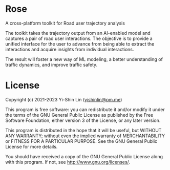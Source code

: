 # Rose
A cross-platform toolkit for Road user trajectory analysis

The toolkit takes the trajectory output from an AI-enabled model and captures a pair of road user interactions. The objective is to provide a unified interface for the user to advance from being able to extract the interactions and acquire insights from individual interactions.

The result will foster a new way of ML modeling, a better understanding of traffic dynamics, and improve traffic safety.

# License

Copyright (c) 2021-2023 Yi-Shin Lin (yishinlin@pm.me)

This program is free software: you can redistribute it and/or modify it under
the terms of the GNU General Public License as published by the Free Software
Foundation, either version 3 of the License, or any later version.

This program is distributed in the hope that it will be useful, but WITHOUT
ANY WARRANTY; without even the implied warranty of MERCHANTABILITY or FITNESS
FOR A PARTICULAR PURPOSE.  See the GNU General Public License for more
details.

You should have received a copy of the GNU General Public License along with
this program.  If not, see <http://www.gnu.org/licenses/>.
